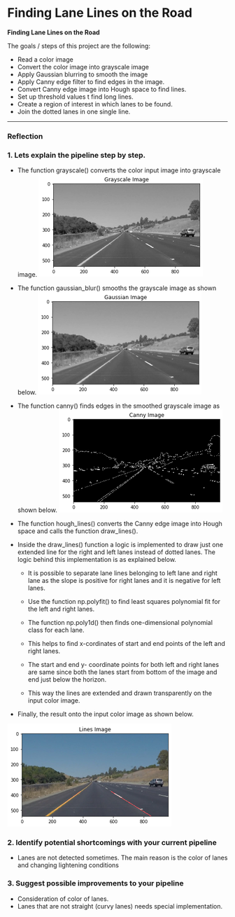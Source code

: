 # **Finding Lane Lines on the Road** 

**Finding Lane Lines on the Road**

The goals / steps of this project are the following:
* Read a color image
* Convert the color image into grayscale image
* Apply Gaussian blurring to smooth the image
* Apply Canny edge filter to find edges in the image.
* Convert Canny edge image into Hough space to find lines.
* Set up threshold values t find long lines.
* Create a region of interest in which lanes to be found.
* Join the dotted lanes in one single line.


[//]: # (Image References)

[image1]: ./test_image_output/gray.png "Grayscale"
[image2]: ./test_image_output/blur.png "Blur Image"
[image3]: ./test_image_output/canny_edge.png "Canny Edge Image"
[image4]: ./test_image_output/output.png "Output"

---

### Reflection

### 1. Lets explain the pipeline step by step. 

* The function grayscale() converts the color input image into grayscale image.
![alt text][image1]

* The function gaussian_blur() smooths the grayscale image as shown below.
![alt text][image2]

* The function canny() finds edges in the smoothed grayscale image as shown below.
![alt text][image3]

* The function hough_lines() converts the Canny edge image into Hough space and calls the function draw_lines().

* Inside the draw_lines() function a logic is implemented to draw just one extended line for the right and left lanes instead of dotted lanes. The logic behind this implementation is as explained below.

  * It is possible to separate lane lines belonging to left lane and right lane as the slope is positive for right lanes and it is negative for left lanes.

  * Use the function np.polyfit() to find least squares polynomial fit for the left and right lanes.

  * The function np.poly1d() then finds one-dimensional polynomial class for each lane. 

  * This helps to find x-cordinates of start and end points of the left and right lanes.

  * The start and end y- coordinate points for both left and right lanes are same since both the lanes start from bottom of the image and end just below the horizon.

  * This way the lines are extended and drawn transparently on the input color image.  

* Finally, the result onto the input color image as shown below.

![alt text][image4]

### 2. Identify potential shortcomings with your current pipeline

* Lanes are not detected sometimes. The main reason is the color of lanes and changing lightening conditions


### 3. Suggest possible improvements to your pipeline

* Consideration of color of lanes.
* Lanes that are not straight (curvy lanes) needs special implementation.
